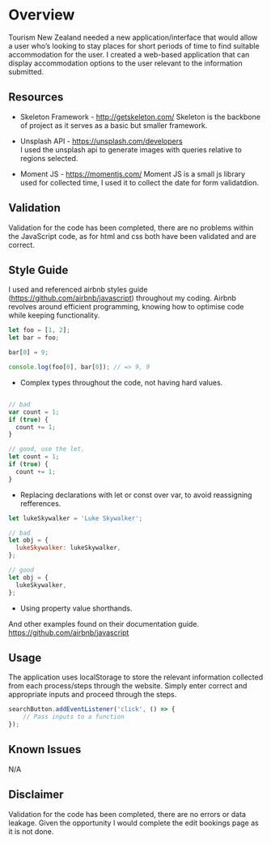 # Overview 
Tourism New Zealand needed a new application/interface that  would allow a user who’s looking to stay places for short periods of time to find suitable accommodation for the user. 
I created a web-based application that can display accommodation options to the user relevant to the information submitted. 


## Resources
- Skeleton Framework - http://getskeleton.com/
 Skeleton is the backbone of project as it serves as a basic but smaller framework. 

- Unsplash API - https://unsplash.com/developers  
I used the unsplash api to generate images with queries relative to regions selected. 

- Moment JS - https://momentjs.com/
Moment JS is a small js library used for collected time, I used it to collect the date for form validatdion.

## Validation
Validation for the code has been completed, there are no problems within the JavaScript code, as for html and css both have been validated and are correct. 
  
## Style Guide
I used and referenced airbnb styles guide (https://github.com/airbnb/javascript) throughout my coding. Airbnb revolves around efficient programming, knowing how to optimise code while keeping functionality. 


```js
let foo = [1, 2];
let bar = foo;

bar[0] = 9;

console.log(foo[0], bar[0]); // => 9, 9
```
- Complex types throughout the code, not having hard values.


```js

// bad
var count = 1;
if (true) {
  count += 1;
}

// good, use the let.
let count = 1;
if (true) {
  count += 1;
}
```
- Replacing declarations with let or const over var, to avoid reassigning refferences.


```js
let lukeSkywalker = 'Luke Skywalker';

// bad
let obj = {
  lukeSkywalker: lukeSkywalker,
};

// good
let obj = {
  lukeSkywalker,
};
```
- Using property value shorthands.

And other examples found on their documentation guide. 
https://github.com/airbnb/javascript

## Usage
The application uses localStorage to store the relevant information collected from each process/steps through the website. Simply enter correct and appropriate inputs and proceed through the steps.  
```js
searchButton.addEventListener('click', () => {
    // Pass inputs to a function 
});
```

## Known Issues
N/A

## Disclaimer
Validation for the code has been completed, there are no errors or data leakage. 
Given the opportunity I would complete the edit bookings page as it is not done. 
